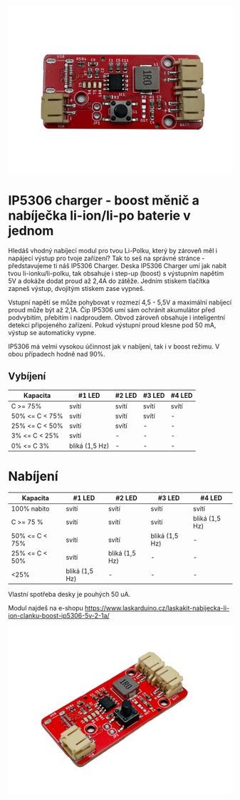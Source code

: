 ![IP5306 charger](https://github.com/LaskaKit/IP5306-Charger/blob/main/img/2.jpg)

# IP5306 charger - boost měnič a nabíječka li-ion/li-po baterie v jednom
Hledáš vhodný nabíjecí modul pro tvou Li-Polku, který by zároveň měl i napájecí výstup pro tvoje zařízení? Tak to seš na správné stránce - představujeme ti náš IP5306 Charger.
Deska IP5306 Charger umí jak nabít tvou li-ionku/li-polku, tak obsahuje i step-up (boost) s výstupním napětím 5V a dokáže dodat proud až 2,4A do zátěže.
Jedním stiskem tlačítka zapneš výstup, dvojitým stiskem zase vypneš.

Vstupní napětí se může pohybovat v rozmezí 4,5 - 5,5V a maximální nabíjecí proud může být až 2,1A. Čip IP5306 umí sám ochránit akumulátor před podvybitím, přebitím i nadproudem.
Obvod zároveň obsahuje i inteligentní detekci připojeného zařízení. Pokud výstupní proud klesne pod 50 mA, výstup se automaticky vypne.

IP5306 má velmi vysokou účinnost jak v nabíjení, tak i v boost režimu. V obou případech hodně nad 90%.

## Vybíjení
Kapacita | #1 LED | #2 LED | #3 LED | #4 LED
--- | --- | --- | --- |---
C >= 75% | svítí | svítí | svítí | svítí
50% <= C < 75% | svítí | svítí | svítí | -
25% <= C < 50% | svítí | svítí | - | -
3% <= C < 25% | svítí | - | - | -
0% <= C 3% | bliká (1,5 Hz) | - | - | -

# Nabíjení
Kapacita | #1 LED | #2 LED | #3 LED | #4 LED
--- | --- | --- | --- |---
100% nabito | svítí | svítí | svítí | svítí
 C >= 75 % | svítí | svítí | svítí | bliká (1,5 Hz)
50% <= C < 75% | svítí | svítí | bliká (1,5 Hz) | -
25% <= C < 50% | svítí | bliká (1,5 Hz) | - | -
<25% | bliká (1,5 Hz) | - | - | -

Vlastní spotřeba desky je pouhých 50 uA.

Modul najdeš na e-shopu https://www.laskarduino.cz/laskakit-nabijecka-li-ion-clanku-boost-ip5306-5v-2-1a/

![IP5306 charger](https://github.com/LaskaKit/IP5306-Charger/blob/main/img/1.jpg)
